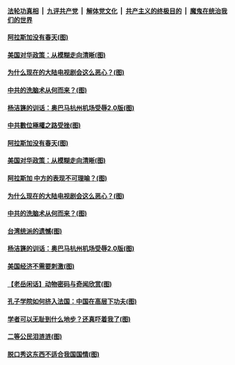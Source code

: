 

####  [法轮功真相](../../../../basic/blob/master/README.md?t=03222201) &nbsp;|&nbsp; [九评共产党](../../../../9ping.md/blob/master/README.md?t=03222201) &nbsp;|&nbsp; [解体党文化](../../../../jtdwh.md/blob/master/README.md?t=03222201)  &nbsp;|&nbsp; [共产主义的终极目的](../../../../gczydzjmd.md/blob/master/README.md?t=03222201) &nbsp;|&nbsp; [魔鬼在统治我们的世界](../../../../mgztzwmdsj.md/blob/master/README.md?t=03222201) 


#### [阿拉斯加没有春天(图)](../pages/p4/966306.md?t=03222201) 

#### [美国对华政策：从模糊走向清晰(图)](../pages/p4/966294.md?t=03222201) 

#### [为什么现在的大陆电视剧会这么恶心？(图)](../pages/p4/966285.md?t=03222201) 

#### [中共的洗脑术从何而来？(图)](../pages/p4/966075.md?t=03222201) 

#### [杨洁篪的训话：奥巴马杭州机场受辱2.0版(图)](../pages/p4/966194.md?t=03222201) 


#### [中共數位極權之路受挫(图)](../pages/p4/966320.md?t=03222201) 


#### [阿拉斯加没有春天(图)](../pages/p4/966306.md?t=03222201) 

#### [美国对华政策：从模糊走向清晰(图)](../pages/p4/966294.md?t=03222201) 

#### [阿拉斯加 中方的表现不可理喻？(图)](../pages/p4/966291.md?t=03222201) 

#### [为什么现在的大陆电视剧会这么恶心？(图)](../pages/p4/966285.md?t=03222201) 


#### [中共的洗脑术从何而来？(图)](../pages/p4/966075.md?t=03222201) 

#### [台湾统派的遗憾(图)](../pages/p4/966081.md?t=03222201) 

#### [杨洁篪的训话：奥巴马杭州机场受辱2.0版(图)](../pages/p4/966194.md?t=03222201) 

#### [美国经济不需要刺激(图)](../pages/p4/966105.md?t=03222201) 




#### [【老岳闲话】动物密码与奇闻欣赏(图)](../pages/p4/966112.md?t=03222201) 

#### [孔子学院如何挤入法国：中国在高层下功夫(图)](../pages/p4/966093.md?t=03222201) 

#### [学者可以无耻到什么地步？还真吓着我了(图)](../pages/p4/966091.md?t=03222201) 

#### [二等公民泪涟涟(图)](../pages/p4/966101.md?t=03222201) 

#### [脱口秀这东西不适合我国国情(图)](../pages/p4/966089.md?t=03222201) 


